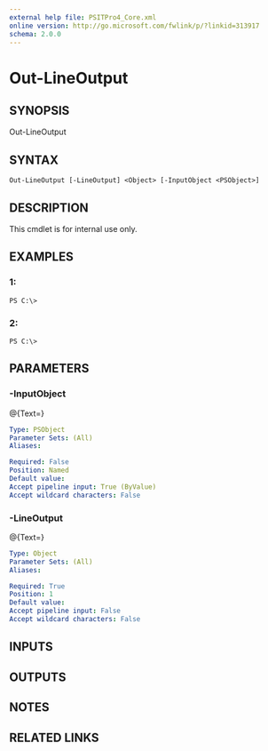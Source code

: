 ```yaml
---
external help file: PSITPro4_Core.xml
online version: http://go.microsoft.com/fwlink/p/?linkid=313917
schema: 2.0.0
---
```


# Out-LineOutput
## SYNOPSIS
Out-LineOutput

## SYNTAX

```
Out-LineOutput [-LineOutput] <Object> [-InputObject <PSObject>]
```

## DESCRIPTION
This cmdlet is for internal use only.

## EXAMPLES

### 1:
```
PS C:\>
```

### 2:
```
PS C:\>
```

## PARAMETERS

### -InputObject
@{Text=}

```yaml
Type: PSObject
Parameter Sets: (All)
Aliases: 

Required: False
Position: Named
Default value: 
Accept pipeline input: True (ByValue)
Accept wildcard characters: False
```

### -LineOutput
@{Text=}

```yaml
Type: Object
Parameter Sets: (All)
Aliases: 

Required: True
Position: 1
Default value: 
Accept pipeline input: False
Accept wildcard characters: False
```

## INPUTS

## OUTPUTS

## NOTES

## RELATED LINKS

